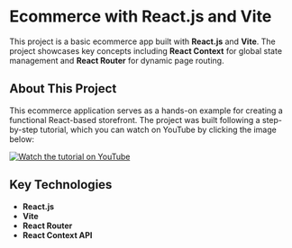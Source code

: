 # Ecommerce with React.js and Vite

This project is a basic ecommerce app built with **React.js** and **Vite**. The project showcases key concepts including **React Context** for global state management and **React Router** for dynamic page routing.

## About This Project

This ecommerce application serves as a hands-on example for creating a functional React-based storefront. The project was built following a step-by-step tutorial, which you can watch on YouTube by clicking the image below:

[![Watch the tutorial on YouTube](https://i9.ytimg.com/vi/jPv7XcMKGdg/maxresdefault.jpg?v=67234531&sqp=CJicjbkG&rs=AOn4CLCFaJ7O_tgVoafPytVmV6Plje9nYQ)](https://www.youtube.com/watch?v=jPv7XcMKGdg)

## Key Technologies

- **React.js**
- **Vite**
- **React Router**
- **React Context API**
